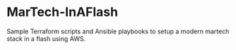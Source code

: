 # MarTech-InAFlash
Sample Terraform scripts and Ansible playbooks to setup a modern martech stack in a flash using AWS.
